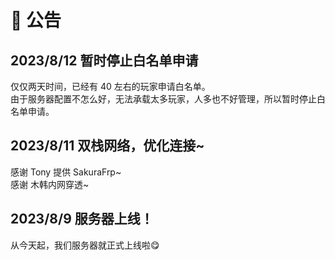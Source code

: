 # 📢 公告
## 2023/8/12 暂时停止白名单申请
仅仅两天时间，已经有 40 左右的玩家申请白名单。  
由于服务器配置不怎么好，无法承载太多玩家，人多也不好管理，所以暂时停止白名单申请。

## 2023/8/11 双栈网络，优化连接~
感谢 Tony 提供 SakuraFrp~  
感谢 木韩内网穿透~

## 2023/8/9 服务器上线！
从今天起，我们服务器就正式上线啦😋
